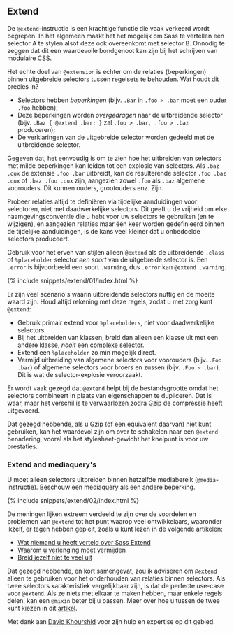 
## Extend

De `@extend`-instructie is een krachtige functie die vaak verkeerd wordt begrepen. In het algemeen maakt het het mogelijk om Sass te vertellen een selector A te stylen alsof deze ook overeenkomt met selector B. Onnodig te zeggen dat dit een waardevolle bondgenoot kan zijn bij het schrijven van modulaire CSS.

Het echte doel van `@extension` is echter om de relaties (beperkingen) binnen uitgebreide selectors tussen regelsets te behouden. Wat houdt dit precies in?

- Selectors hebben *beperkingen* (bijv. `.Bar` in `.foo > .bar` moet een ouder `.foo` hebben);
- Deze beperkingen worden *overgedragen* naar de uitbreidende selector (bijv. `.Baz { @extend .bar; }` zal `.foo > .bar, .foo > .baz` produceren);
- De verklaringen van de uitgebreide selector worden gedeeld met de uitbreidende selector.

Gegeven dat, het eenvoudig is om te zien hoe het uitbreiden van selectors met milde beperkingen kan leiden tot een explosie van selectors. Als `.baz .qux` de extensie `.foo .bar` uitbreidt, kan de resulterende selector `.foo .baz .qux` of `.baz .foo .qux` zijn, aangezien zowel `.foo` als `.baz` algemene voorouders. Dit kunnen ouders, grootouders enz. Zijn.

Probeer relaties altijd te definiëren via tijdelijke aanduidingen voor selectoren, niet met daadwerkelijke selectors. Dit geeft u de vrijheid om elke naamgevingsconventie die u hebt voor uw selectors te gebruiken (en te wijzigen), en aangezien relaties maar één keer worden gedefinieerd binnen de tijdelijke aanduidingen, is de kans veel kleiner dat u onbedoelde selectors produceert.

Gebruik voor het erven van stijlen alleen `@extend` als de uitbreidende `.class` of `%placeholder` selector _een soort_ van de uitgebreide selector is. Een `.error` is bijvoorbeeld een soort `.warning`, dus `.error` kan `@extend .warning`.

{% include snippets/extend/01/index.html %}

Er zijn veel scenario's waarin uitbreidende selectors nuttig en de moeite waard zijn. Houd altijd rekening met deze regels, zodat u met zorg kunt `@extend`:

* Gebruik primair extend voor `%placeholders`, niet voor daadwerkelijke selectors.
* Bij het uitbreiden van klassen, breid dan alleen een klasse uit met een andere klasse, _nooit_ een [complexe selector](https://www.w3.org/TR/selectors4/#syntax).
* Extend een `%placeholder` zo min mogelijk direct.
* Vermijd uitbreiding van algemene selectors voor voorouders (bijv. `.Foo .bar`) of algemene selectors voor broers en zussen (bijv. `.Foo ~ .bar`). Dit is wat de selector-explosie veroorzaakt.

<div class="note">
  <p>Er wordt vaak gezegd dat <code>@extend</code> helpt bij de bestandsgrootte omdat het selectors combineert in plaats van eigenschappen te dupliceren. Dat is waar, maar het verschil is te verwaarlozen zodra <a href="https://nl.wikipedia.org/wiki/Gzip">Gzip</a> de compressie heeft uitgevoerd.</p>
  <p>Dat gezegd hebbende, als u Gzip (of een equivalent daarvan) niet kunt gebruiken, kan het waardevol zijn om over te schakelen naar een <code>@extend</code>-benadering, vooral als het stylesheet-gewicht het knelpunt is voor uw prestaties.</p>
</div>

### Extend and mediaquery's

U moet alleen selectors uitbreiden binnen hetzelfde mediabereik (`@media`-instructie). Beschouw een mediaquery als een andere beperking.

{% include snippets/extend/02/index.html %}

De meningen lijken extreem verdeeld te zijn over de voordelen en problemen van `@extend` tot het punt waarop veel ontwikkelaars, waaronder ikzelf, er tegen hebben gepleit, zoals u kunt lezen in de volgende artikelen:

* [Wat niemand u heeft verteld over Sass Extend](https://www.sitepoint.com/sass-extend-nobody-told-you/)
* [Waarom u verlenging moet vermijden](https://www.sitepoint.com/avoid-sass-extend/)
* [Breid jezelf niet te veel uit](https://pressupinc.com/blog/2014/11/dont-overextend-yourself-in-sass/)

Dat gezegd hebbende, en kort samengevat, zou ik adviseren om `@extend` alleen te gebruiken voor het onderhouden van relaties binnen selectors. Als twee selectors karakteristiek vergelijkbaar zijn, is dat de perfecte use-case voor `@extend`. Als ze niets met elkaar te maken hebben, maar enkele regels delen, kan een `@mixin` beter bij u passen. Meer over hoe u tussen de twee kunt kiezen in dit [artikel](https://csswizardry.com/2014/11/when-to-use-extend-when-to-use-a-mixin/).

<div class="note">
  <p>Met dank aan <a href="https://twitter.com/davidkpiano">David Khourshid</a> voor zijn hulp en expertise op dit gebied.</p>
</div>
